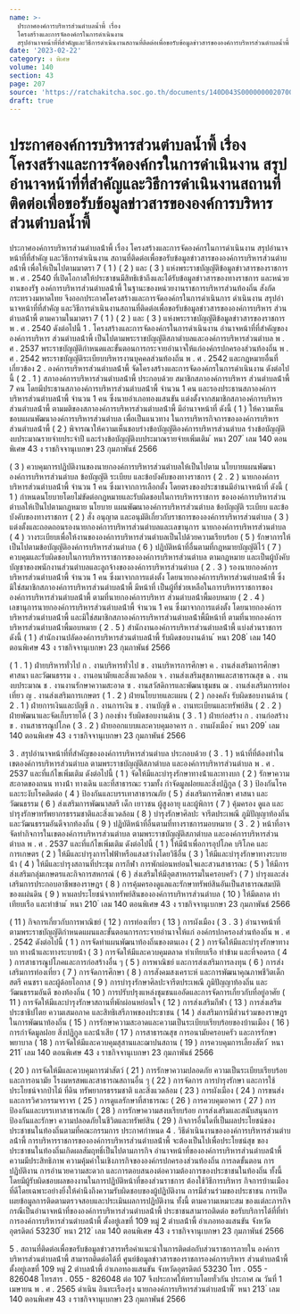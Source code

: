 ```yaml
---
name: >-
  ประกาศองค์การบริหารส่วนตำบลน้ำพี้ เรื่อง
  โครงสร้างและการจัดองค์กรในการดำเนินงาน
  สรุปอำนาจหน้าที่ที่สำคัญและวิธีการดำเนินงานสถานที่ติดต่อเพื่อขอรับข้อมูลข่าวสารขององค์การบริหารส่วนตำบลน้ำพี้
date: '2023-02-22'
category: ง พิเศษ
volume: 140
section: 43
page: 207
source: 'https://ratchakitcha.soc.go.th/documents/140D043S0000000020700.pdf'
draft: true
---
```


# ประกาศองค์การบริหารส่วนตำบลน้ำพี้ เรื่อง โครงสร้างและการจัดองค์กรในการดำเนินงาน สรุปอำนาจหน้าที่ที่สำคัญและวิธีการดำเนินงานสถานที่ติดต่อเพื่อขอรับข้อมูลข่าวสารขององค์การบริหารส่วนตำบลน้ำพี้

ประกาศองค์การบริหารส่วนตําบลน้ําพี้ เรื่อง โครงสร้างและการจัดองค์กรในการดําเนินงาน สรุปอํานาจหน้าที่ที่สําคัญ และวิธีการดําเนินงาน สถานที่ติดต่อเพื่อขอรับข้อมูลข่าวสารขององค์การบริหารส่วนตําบลน้ําพี้ เพื่อให้เป็นไปตามมาตรา 7 ( 1 ) ( 2 ) และ ( 3 ) แห่งพระราชบัญญัติข้อมูลข่าวสารของราชการ พ . ศ . 2540 ที่เปิดโอกาสให้ประชาชนมีสิทธิเข้าถึงและได้รับข้อมูลข่าวสารของทางราชการ และหน่วยงานของรัฐ องค์การบริหารส่วนตําบลน้ําพี้ ในฐานะของหน่วยงานราชการบริหารส่วนท้องถิ่น สังกัดกระทรวงมหาดไทย จึงออกประกาศโครงสร้างและการจัดองค์กรในการดําเนินการ ดําเนินงาน สรุปอํานาจหน้าที่ที่สําคัญ และวิธีการดําเนินงานสถานที่ติดต่อเพื่อขอรับข้อมูลข่าวสารขององค์การบริหาร ส่วนตําบลน้ําพี้ ตามความในมาตรา 7 ( 1 ) ( 2 ) และ ( 3 ) แห่งพระราชบัญญัติข้อมูลข่าวสารของราชการ พ . ศ . 2540 ดังต่อไปนี้ 1 . โครงสร้างและการจัดองค์กรในการดําเนินงาน อํานาจหน้าที่ที่สําคัญขององค์การบริหาร ส่วนตําบลน้ําพี้ เป็นไปตามพระราชบัญญัติสภาตําบลและองค์การบริหารส่วนตําบล พ . ศ . 2537 พระราชบัญญัติกําหนดและขั้นตอนการกระจายอํานาจให้แก่องค์กรปกครองส่วนท้องถิ่น พ . ศ . 2542 พระราชบัญญัติระเบียบบริหารงานบุคคลส่วนท้องถิ่น พ . ศ . 2542 และกฎหมายอื่นที่เกี่ยวข้อง 2 . องค์การบริหารส่วนตําบลน้ําพี้ จัดโครงสร้างและการจัดองค์กรในการดําเนินงาน ดังต่อไปนี้ ( 2 . 1 ) สภาองค์การบริหารส่วนตําบลน้ําพี้ ประกอบด้วย สมาชิกสภาองค์การบริหาร ส่วนตําบลน้ําพี้ 7 คน โดยมีประธานสภาองค์การบริหารส่วนตําบลน้ําพี้ จํานวน 1 คน และรองประธานสภาองค์การบริหารส่วนตําบลน้ําพี้ จํานวน 1 คน ซึ่งนายอําเภอทองแสนขัน แต่งตั้งจากสมาชิกสภาองค์การบริหารส่วนตําบลน้ําพี้ ตามมติของสภาองค์การบริหารส่วนตําบลน้ําพี้ มีอํานาจหน้าที่ ดังนี้ ( 1 ) ให้ความเห็นชอบแผนพัฒนาองค์การบริหารส่วนตําบล เพื่อเป็นแนวทาง ในการบริหารกิจการขององค์การบริหารส่วนตําบลน้ําพี้ ( 2 ) พิจารณาให้ความเห็นชอบร่างข้อบัญญัติองค์การบริหารส่วนตําบล ร่างข้อบัญญัติ งบประมาณรายจ่ายประจําปี และร่างข้อบัญญัติงบประมาณรายจ่ายเพิ่มเติม ้ หนา 207 ่ เลม 140 ตอนพิเศษ 43 ง ราชกิจจานุเบกษา 23 กุมภาพันธ์ 2566

( 3 ) ควบคุมการปฏิบัติงานของนายกองค์การบริหารส่วนตําบลให้เป็นไปตาม นโยบายแผนพัฒนาองค์การบริหารส่วนตําบล ข้อบัญญัติ ระเบียบ และข้อบังคับของทางราชการ ( 2 . 2 ) นายกองค์การบริหารส่วนตําบลน้ําพี้ จํานวน 1 คน ซึ่งมาจากการเลือกตั้ง โดยตรงของประชาชนมีอํานาจหน้าที่ ดังนี้ ( 1 ) กําหนดนโยบายโดยไม่ขัดต่อกฎหมายและรับผิดชอบในการบริหารราชการ ขององค์การบริหารส่วนตําบลให้เป็นไปตามกฎหมาย นโยบาย แผนพัฒนาองค์การบริหารส่วนตําบล ข้อบัญญัติ ระเบียบ และข้อบังคับของทางราชการ ( 2 ) สั่ง อนุญาต และอนุมัติเกี่ยวกับราชการขององค์การบริหารส่วนตําบล ( 3 ) แต่งตั้งและถอดถอนรองนายกองค์การบริหารส่วนตําบลและเลขานุการ นายกองค์การบริหารส่วนตําบล ( 4 ) วางระเบียบเพื่อให้งานขององค์การบริหารส่วนตําบลเป็นไปด้วยความเรียบร้อย ( 5 ) รักษาการให้เป็นไปตามข้อบัญญัติองค์การบริหารส่วนตําบล ( 6 ) ปฏิบัติหน้าที่อื่นตามที่กฎหมายบัญญัติไว้ ( 7 ) ควบคุมและรับผิดชอบในการบริหารราชการขององค์การบริหารส่วนตําบล ตามกฎหมาย และเป็นผู้บังคับบัญชาของพนักงานส่วนตําบลและลูกจ้างขององค์การบริหารส่วนตําบล ( 2 . 3 ) รองนายกองค์การบริหารส่วนตําบลน้ําพี้ จํานวน 1 คน ซึ่งมาจากการแต่งตั้ง โดยนายกองค์การบริหารส่วนตําบลน้ําพี้ ซึ่งมิใช่สมาชิกสภาองค์การบริหารส่วนตําบลน้ําพี้ มีหน้าที่ เป็นผู้ที่ช่วยเหลือในการบริหารราชการขององค์การบริหารส่วนตําบลน้ําพี้ ตามที่นายกองค์การบริหาร ส่วนตําบลน้ําพี้มอบหมาย ( 2 . 4 ) เลขานุการนายกองค์การบริหารส่วนตําบลน้ําพี้ จํานวน 1 คน ซึ่งมาจากการแต่งตั้ง โดยนายกองค์การบริหารส่วนตําบลน้ําพี้ และมิใช่สมาชิกสภาองค์การบริหารส่วนตําบลน้ําพี้มีหน้าที่ ตามที่นายกองค์การบริหารส่วนตําบลน้ําพี้มอบหมาย ( 2 . 5 ) สํานักงานองค์การบริหารส่วนตําบลน้ําพี้ แบ่งส่วนราชการ ดังนี้ ( 1 ) สํานักงานปลัดองค์การบริหารส่วนตําบลน้ําพี้ รับผิดชอบงานด้าน ้ หนา 208 ่ เลม 140 ตอนพิเศษ 43 ง ราชกิจจานุเบกษา 23 กุมภาพันธ์ 2566

( 1 . 1 ) ฝ่ายบริหารทั่วไป ก . งานบริหารทั่วไป ข . งานบริหารการศึกษา ค . งานส่งเสริมการศึกษา ศาสนา และวัฒนธรรม ง . งานอนามัยและสิ่งแวดล้อม จ . งานส่งเสริมสุขภาพและสาธารณสุข ฉ . งานงบประมาณ ช . งานงานรักษาความสะอาด ซ . งานสวัสดิการและพัฒนาชุมชน ฌ . งานส่งเสริมการท่องเที่ยว ญ . งานส่งเสริมการเกษตร ( 1 . 2 ) ฝ่ายนโยบายและแผน ( 2 ) กองคลัง รับผิดชอบงานด้าน ( 2 . 1 ) ฝ่ายการเงินและบัญชี ก . งานการเงิน ข . งานบัญชี ค . งานทะเบียนและทรัพย์สิน ( 2 . 2 ) ฝ่ายพัฒนาและจัดเก็บรายได้ ( 3 ) กองช่าง รับผิดชอบงานด้าน ( 3 . 1 ) ฝ่ายก่อสร้าง ก . งานก่อสร้าง ข . งานสาธารณูปโภค ( 3 . 2 ) ฝ่ายออกแบบและควบคุมอาคาร ก . งานผังเมือง ้ หนา 209 ่ เลม 140 ตอนพิเศษ 43 ง ราชกิจจานุเบกษา 23 กุมภาพันธ์ 2566

3 . สรุปอํานาจหน้าที่ที่สําคัญขององค์การบริหารส่วนตําบล ประกอบด้วย ( 3 . 1 ) หน้าที่ที่ต้องทําในเขตองค์การบริหารส่วนตําบล ตามพระราชบัญญัติสภาตําบล และองค์การบริหารส่วนตําบล พ . ศ . 2537 และที่แก้ไขเพิ่มเติม ดังต่อไปนี้ ( 1 ) จัดให้มีและบํารุงรักษาทางน้ําและทางบก ( 2 ) รักษาความสะอาดของถนน ทางน้ํา ทางเดิน และที่สาธารณะ รวมทั้ง กําจัดมูลฝอยและสิ่งปฏิกูล ( 3 ) ป้องกันโรคและระงับโรคติดต่อ ( 4 ) ป้องกันและบรรเทาสาธารณภัย ( 5 ) ส่งเสริมการศึกษา ศาสนา และวัฒนธรรม ( 6 ) ส่งเสริมการพัฒนาสตรี เด็ก เยาวชน ผู้สูงอายุ และผู้พิการ ( 7 ) คุ้มครอง ดูแล และบํารุงรักษาทรัพยากรธรรมชาติและสิ่งแวดล้อม ( 8 ) บํารุงรักษาศิลปะ จารีตประเพณี ภูมิปัญญาท้องถิ่น และวัฒนธรรมอันดีจากท้องถิ่น ( 9 ) ปฏิบัติหน้าที่อื่นตามที่ทางราชการมอบหมาย ( 3 . 2 ) หน้าที่อาจจัดทํากิจการในเขตองค์การบริหารส่วนตําบล ตามพระราชบัญญัติสภาตําบล และองค์การบริหารส่วนตําบล พ . ศ . 2537 และที่แก้ไขเพิ่มเติม ดังต่อไปนี้ ( 1 ) ให้มีน้ําเพื่อการอุปโภค บริโภค และการเกษตร ( 2 ) ให้มีและบํารุงการไฟฟ้าหรือแสงสว่างโดยวิธีอื่น ( 3 ) ให้มีและบํารุงรักษาทางระบายน้ํา ( 4 ) ให้มีและบํารุงสถานที่ประชุม การกีฬา การพักผ่อนหย่อนใจและสวนสาธารณะ ( 5 ) ให้มีการส่งเสริมกลุ่มเกษตรและกิจการสหกรณ์ ( 6 ) ส่งเสริมให้มีอุตสาหกรรมในครอบครัว ( 7 ) บํารุงและส่งเสริมการประกอบอาชีพของราษฎร ( 8 ) การคุ้มครองดูแลและรักษาทรัพย์สินอันเป็นสาธารณสมบัติของแผ่นดิน ( 9 ) หาผลประโยชน์จากทรัพย์สินขององค์การบริหารส่วนตําบล ( 10 ) ให้มีตลาด ท่าเทียบเรือ และท่าข้าม ้ หนา 210 ่ เลม 140 ตอนพิเศษ 43 ง ราชกิจจานุเบกษา 23 กุมภาพันธ์ 2566

( 11 ) กิจการเกี่ยวกับการพาณิชย์ ( 12 ) การท่องเที่ยว ( 13 ) การผังเมือง ( 3 . 3 ) อํานาจหน้าที่ตามพระราชบัญญัติกําหนดแผนและขั้นตอนการกระจายอํานาจให้แก่ องค์กรปกครองส่วนท้องถิ่น พ . ศ . 2542 ดังต่อไปนี้ ( 1 ) การจัดทําแผนพัฒนาท้องถิ่นของตนเอง ( 2 ) การจัดให้มีและบํารุงรักษาทางบก ทางน้ําและทางระบายน้ํา ( 3 ) การจัดให้มีและควบคุมตลาด ท่าเทียบเรือ ท่าข้าม และที่จอดรถ ( 4 ) การสาธารณูปโภคและการก่อสร้างอื่น ๆ ( 5 ) การพาณิชย์ และการส่งเสริมการลงทุน ( 6 ) การส่งเสริมการท่องเที่ยว ( 7 ) การจัดการศึกษา ( 8 ) การสังคมสงเคราะห์ และการพัฒนาคุณภาพชีวิตเด็ก สตรี คนชรา และผู้ด้อยโอกาส ( 9 ) การบํารุงรักษาศิลปะจารีตประเพณี ภูมิปัญญาท้องถิ่น และวัฒนธรรมอันดี ของท้องถิ่น ( 10 ) การปรับปรุงแหล่งชุมชนแออัดและการจัดการเกี่ยวกับที่อยู่อาศัย ( 11 ) การจัดให้มีและบํารุงรักษาสถานที่พักผ่อนหย่อนใจ ( 12 ) การส่งเสริมกีฬา ( 13 ) การส่งเสริมประชาธิปไตย ความเสมอภาค และสิทธิเสรีภาพของประชาชน ( 14 ) ส่งเสริมการมีส่วนร่วมของราษฎรในการพัฒนาท้องถิ่น ( 15 ) การรักษาความสะอาดและความเป็นระเบียบเรียบร้อยของบ้านเมือง ( 16 ) การกําจัดมูลฝอย สิ่งปฏิกูล และน้ําเสีย ( 17 ) การสาธารณสุข การอนามัยครอบครัว และการรักษาพยาบาล ( 18 ) การจัดให้มีและควบคุมสุสานและฌาปนสถาน ( 19 ) การควบคุมการเลี้ยงสัตว์ ้ หนา 211 ่ เลม 140 ตอนพิเศษ 43 ง ราชกิจจานุเบกษา 23 กุมภาพันธ์ 2566

( 20 ) การจัดให้มีและควบคุมการฆ่าสัตว์ ( 21 ) การรักษาความปลอดภัย ความเป็นระเบียบเรียบร้อย และการอนามัย โรงมหรสพและสาธารณสถานอื่น ๆ ( 22 ) การจัดการ การบํารุงรักษา และการใช้ประโยชน์จากป่าไม้ ที่ดิน ทรัพยากรธรรมชาติ และสิ่งแวดล้อม ( 23 ) การผังเมือง ( 24 ) การขนส่งและการวิศวกรรมจราจร ( 25 ) การดูแลรักษาที่สาธารณะ ( 26 ) การควบคุมอาคาร ( 27 ) การป้องกันและบรรเทาสาธารณภัย ( 28 ) การรักษาความสงบเรียบร้อย การส่งเสริมและสนับสนุนการป้องกันและรักษา ความปลอดภัยในชีวิตและทรัพย์สิน ( 29 ) กิจการอื่นใดที่เป็นผลประโยชน์ของประชาชนในท้องถิ่นตามที่คณะกรรมการ ประกาศกําหนด 4 . วิธีดําเนินงานขององค์การบริหารส่วนตําบลน้ําพี้ การบริหารราชการขององค์การบริหารส่วนตําบลน้ําพี้ จะต้องเป็นไปเพื่อประโยชน์สุข ของประชาชนในท้องถิ่นเกิดผลสัมฤทธิ์เป็นไปตามภารกิจ อํานาจหน้าที่ขององค์การบริหารส่วนตําบลน้ําพี้ ความมีประสิทธิภาพ ความคุ้มค่าในเชิงภารกิจขององค์กรปกครองส่วนท้องถิ่น การลดขั้นตอน การปฏิบัติงาน การอํานวยความสะดวก และการตอบสนองต่อความต้องการของประชาชนในท้องถิ่น ทั้งนี้ โดยมีผู้รับผิดชอบผลของงานในการปฏิบัติหน้าที่ของส่วนราชการ ต้องใช้วิธีการบริหาร กิจการบ้านเมืองที่ดีโดยเฉพาะอย่างยิ่งให้คํานึงถึงความรับผิดชอบของผู้ปฏิบัติงาน การมีส่วนร่วมของประชาชน การเปิดเผยข้อมูลการติดตามตรวจสอบและประเมินผลการปฏิบัติงาน ทั้งนี้ ตามความเหมาะสม ของแต่ละภารกิจ กรณีเป็นอํานาจหน้าที่ขององค์การบริหารส่วนตําบลน้ําพี้ ประชาชนสามารถติดต่อ ขอรับบริการได้ที่ที่ทําการองค์การบริหารส่วนตําบลน้ําพี้ ตั้งอยู่เลขที่ 109 หมู่ 2 ตําบลน้ําพี้ อําเภอทองแสนขัน จังหวัดอุตรดิตถ์ 53230 ้ หนา 212 ่ เลม 140 ตอนพิเศษ 43 ง ราชกิจจานุเบกษา 23 กุมภาพันธ์ 2566

5 . สถานที่ติดต่อเพื่อขอรับข้อมูลข่าวสารหรือคําแนะนําในการติดต่อกับส่วนราชการภายใน องค์การบริหารส่วนตําบลน้ําพี้ สามารถติดต่อได้ที่ ศูนย์ข้อมูลข่าวสารของราชการองค์การบริหาร ส่วนตําบลน้ําพี้ ตั้งอยู่เลขที่ 109 หมู่ 2 ตําบลน้ําพี้ อําเภอทองแสนขัน จังหวัดอุตรดิตถ์ 53230 โทร . 055 - 826048 โทรสาร . 055 - 826048 ต่อ 107 จึงประกาศให้ทราบโดยทั่วกัน ประกาศ ณ วันที่ 1 เมษายน พ . ศ . 2565 ดําเนิน อินทะเรืองรุ่ง นายกองค์การบริหารส่วนตําบลน้ําพี้ ้ หนา 213 ่ เลม 140 ตอนพิเศษ 43 ง ราชกิจจานุเบกษา 23 กุมภาพันธ์ 2566
